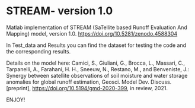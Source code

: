 # STREAM- version 1.0
Matlab implementation of STREAM (SaTellite based Runoff Evaluation And Mapping) model, version 1.0.
https://doi.org/10.5281/zenodo.4588304

In Test_data and Results you can find the dataset for testing the code and the corresponding results.

Details on the model here:
Camici, S., Giuliani, G., Brocca, L., Massari, C., Tarpanelli, A., Farahani, H. H., Sneeuw, N., Restano, M., and Benveniste, J.: Synergy between satellite observations of soil moisture and water storage anomalies for global runoff estimation, Geosci. Model Dev. Discuss. [preprint], https://doi.org/10.5194/gmd-2020-399, in review, 2021.

ENJOY!
